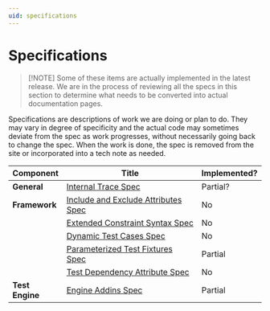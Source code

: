 ```yaml
---
uid: specifications
---
```


# Specifications

> [!NOTE] Some of these items are actually implemented in the latest release. We are in the process of reviewing all the
> specs in this section to determine what needs to be converted into actual documentation pages.

Specifications are descriptions of work we are doing or plan to do. They may vary in degree of specificity and the
actual code may sometimes deviate from the spec as work progresses, without necessarily going back to change the spec.
When the work is done, the spec is removed from the site or incorporated into a tech note as needed.

|  Component      |  Title                                     |  Implemented?  |
|-----------------|--------------------------------------------|----------------|
|   **General**   | [Internal Trace Spec](Internal-Trace-Spec.md)                    | Partial?       |
|  **Framework**  | [Include and Exclude Attributes Spec](Include-and-Exclude-Attributes-Spec.md)    | No             |
|                 | [Extended Constraint Syntax Spec](Extended-Constraint-Syntax-Spec.md)        | No             |
|                 | [Dynamic Test Cases Spec](Dynamic-Test-Cases-Spec.md)               | No             |
|                 | [Parameterized Test Fixtures Spec](Parameterized-Test-Fixtures-Spec.md)      | Partial        |
|                 | [Test Dependency Attribute Spec](Test-Dependency-Attribute-Spec.md)         | No             |
| **Test Engine** | [Engine Addins Spec](Engine-Addins-Spec.md)                     | Partial        |
